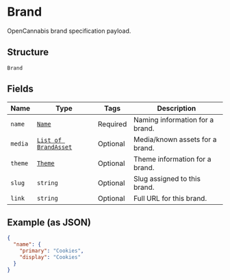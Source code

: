 
# Brand

OpenCannabis brand specification payload.

## Structure

`Brand`

## Fields

| Name | Type | Tags | Description |
|  --- | --- | --- | --- |
| `name` | [`Name`](/doc/models/name.md) | Required | Naming information for a brand. |
| `media` | [`List of BrandAsset`](/doc/models/brand-asset.md) | Optional | Media/known assets for a brand. |
| `theme` | [`Theme`](/doc/models/theme.md) | Optional | Theme information for a brand. |
| `slug` | `string` | Optional | Slug assigned to this brand. |
| `link` | `string` | Optional | Full URL for this brand. |

## Example (as JSON)

```json
{
  "name": {
    "primary": "Cookies",
    "display": "Cookies"
  }
}
```

